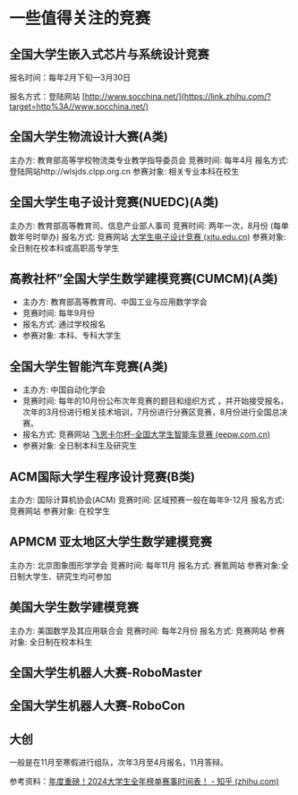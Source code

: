 # 一些值得关注的竞赛



## **全国大学生嵌入式芯片与系统设计竞赛**

报名时间：每年2月下旬—3月30日

报名方式：登陆网站 [http://www.socchina.net/](https://link.zhihu.com/?target=http%3A//www.socchina.net/)

## 全国大学生物流设计大赛(A类)

主办方: 教育部高等学校物流类专业教学指导委员会
竞赛时间: 每年4月
报名方式: 登陆网站http://wlsjds.clpp.org.cn
参赛对象: 相关专业本科在校生

## 全国大学生电子设计竞赛(NUEDC)(A类)

主办方: 教育部高等教育司、信息产业部人事司
竞赛时间: 两年一次，8月份 (每单数年号时举办)
报名方式: 竞赛网站 [大学生电子设计竞赛 (xjtu.edu.cn)](http://nuedc.xjtu.edu.cn/)
参赛对象: 全日制在校本科或高职高专学生

## 高教社杯”全国大学生数学建模竞赛(CUMCM)(A类)

- 主办方: 教育部高等教育司、中国工业与应用数学学会
- 竞赛时间: 每年9月份
- 报名方式: 通过学校报名
- 参赛对象: 本科、专科大学生

## 全国大学生智能汽车竞赛(A类)

- 主办方: 中国自动化学会
- 竞赛时间: 每年的10月份公布次年竞赛的题目和组织方式 ，并开始接受报名，次年的3月份进行相关技术培训，7月份进行分赛区竞赛，8月份进行全国总决赛。
- 报名方式: 竞赛网站 [飞思卡尔杯-全国大学生智能车竞赛 (eepw.com.cn)](https://www.eepw.com.cn/event/action/freescale_car2012/)
- 参赛对象: 全日制本科生及研究生

## ACM国际大学生程序设计竞赛(B类)

主办方: 国际计算机协会(ACM)
竞赛时间: 区域预赛一般在每年9-12月
报名方式: 竞赛网站
参赛对象: 在校学生

## APMCM 亚太地区大学生数学建模竞赛
主办方: 北京图象图形学学会
竞赛时间: 每年11月
报名方式: 赛氪网站
参赛对象:全日制大学生、研究生均可参加

## 美国大学生数学建模竞赛
主办方: 美国数学及其应用联合会
竞赛时间: 每年2月份
报名方式: 竞赛网站
参赛对象: 全日制在校本科生

## 全国大学生机器人大赛-RoboMaster



## 全国大学生机器人大赛-RoboCon



## 大创

一般是在11月至寒假进行组队，次年3月至4月报名，11月答辩。

参考资料：[年度重磅！2024大学生全年榜单赛事时间表！ - 知乎 (zhihu.com)](https://zhuanlan.zhihu.com/p/676010545)